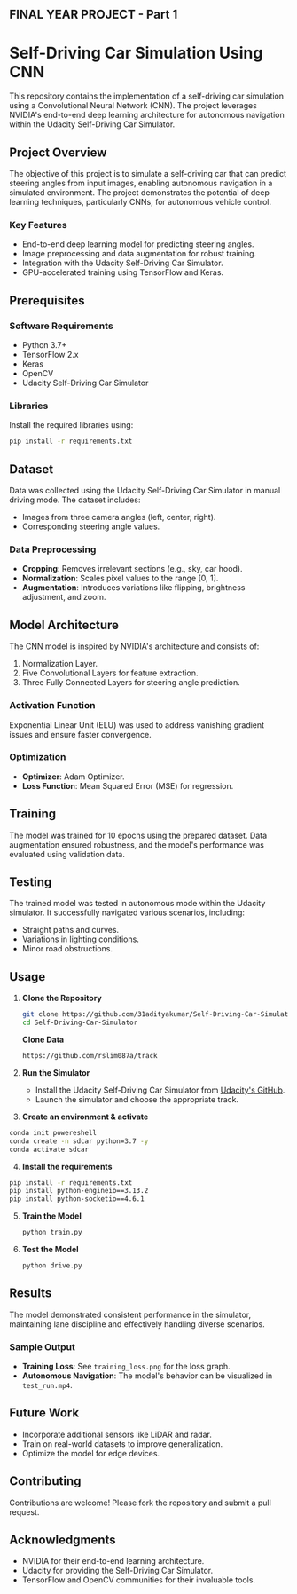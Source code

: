 ## FINAL YEAR PROJECT - Part 1

# Self-Driving Car Simulation Using CNN

This repository contains the implementation of a self-driving car simulation using a Convolutional Neural Network (CNN). The project leverages NVIDIA's end-to-end deep learning architecture for autonomous navigation within the Udacity Self-Driving Car Simulator.

## Project Overview
The objective of this project is to simulate a self-driving car that can predict steering angles from input images, enabling autonomous navigation in a simulated environment. The project demonstrates the potential of deep learning techniques, particularly CNNs, for autonomous vehicle control.

### Key Features
- End-to-end deep learning model for predicting steering angles.
- Image preprocessing and data augmentation for robust training.
- Integration with the Udacity Self-Driving Car Simulator.
- GPU-accelerated training using TensorFlow and Keras.

## Prerequisites
### Software Requirements
- Python 3.7+
- TensorFlow 2.x
- Keras
- OpenCV
- Udacity Self-Driving Car Simulator

### Libraries
Install the required libraries using:
```bash
pip install -r requirements.txt
```

## Dataset
Data was collected using the Udacity Self-Driving Car Simulator in manual driving mode. The dataset includes:
- Images from three camera angles (left, center, right).
- Corresponding steering angle values.

### Data Preprocessing
- **Cropping**: Removes irrelevant sections (e.g., sky, car hood).
- **Normalization**: Scales pixel values to the range [0, 1].
- **Augmentation**: Introduces variations like flipping, brightness adjustment, and zoom.

## Model Architecture
The CNN model is inspired by NVIDIA's architecture and consists of:
1. Normalization Layer.
2. Five Convolutional Layers for feature extraction.
3. Three Fully Connected Layers for steering angle prediction.

### Activation Function
Exponential Linear Unit (ELU) was used to address vanishing gradient issues and ensure faster convergence.

### Optimization
- **Optimizer**: Adam Optimizer.
- **Loss Function**: Mean Squared Error (MSE) for regression.

## Training
The model was trained for 10 epochs using the prepared dataset. Data augmentation ensured robustness, and the model's performance was evaluated using validation data.

## Testing
The trained model was tested in autonomous mode within the Udacity simulator. It successfully navigated various scenarios, including:
- Straight paths and curves.
- Variations in lighting conditions.
- Minor road obstructions.

## Usage
1. **Clone the Repository**
   ```bash
   git clone https://github.com/31adityakumar/Self-Driving-Car-Simulator
   cd Self-Driving-Car-Simulator
   ```
   **Clone Data**
   ```bash
   https://github.com/rslim087a/track
   ```

3. **Run the Simulator**
   - Install the Udacity Self-Driving Car Simulator from [Udacity's GitHub](https://github.com/udacity/self-driving-car-sim).
   - Launch the simulator and choose the appropriate track.

 
4. **Create an environment & activate**


```bash
conda init powereshell
conda create -n sdcar python=3.7 -y
conda activate sdcar
```


4. **Install the requirements**

```bash
pip install -r requirements.txt
pip install python-engineio==3.13.2
pip install python-socketio==4.6.1
```

5. **Train the Model**
   ```bash
   python train.py
   ```

6. **Test the Model**
   ```bash
   python drive.py
   ```

## Results
The model demonstrated consistent performance in the simulator, maintaining lane discipline and effectively handling diverse scenarios.

### Sample Output
- **Training Loss**: See `training_loss.png` for the loss graph.
- **Autonomous Navigation**: The model's behavior can be visualized in `test_run.mp4`.

## Future Work
- Incorporate additional sensors like LiDAR and radar.
- Train on real-world datasets to improve generalization.
- Optimize the model for edge devices.

## Contributing
Contributions are welcome! Please fork the repository and submit a pull request.


## Acknowledgments
- NVIDIA for their end-to-end learning architecture.
- Udacity for providing the Self-Driving Car Simulator.
- TensorFlow and OpenCV communities for their invaluable tools.
